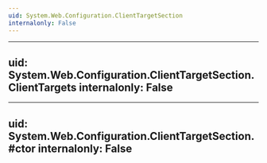 ```yaml
---
uid: System.Web.Configuration.ClientTargetSection
internalonly: False
---
```


---
uid: System.Web.Configuration.ClientTargetSection.ClientTargets
internalonly: False
---

---
uid: System.Web.Configuration.ClientTargetSection.#ctor
internalonly: False
---
